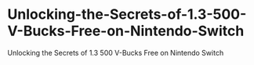 # Unlocking-the-Secrets-of-1.3-500-V-Bucks-Free-on-Nintendo-Switch
Unlocking the Secrets of 1.3 500 V-Bucks Free on Nintendo Switch
